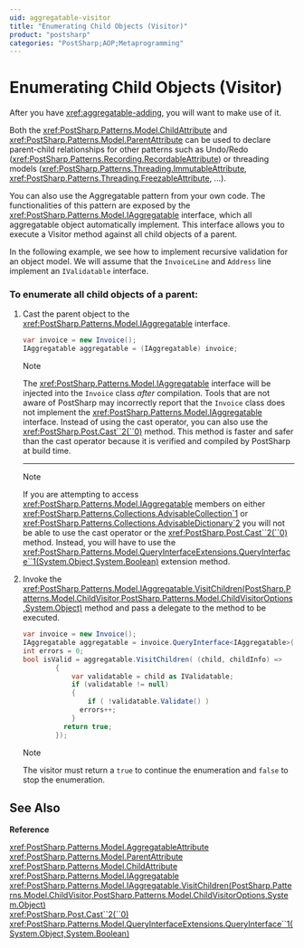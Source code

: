 ```yaml
---
uid: aggregatable-visitor
title: "Enumerating Child Objects (Visitor)"
product: "postsharp"
categories: "PostSharp;AOP;Metaprogramming"
---
```

# Enumerating Child Objects (Visitor)

After you have <xref:aggregatable-adding>, you will want to make use of it. 

Both the <xref:PostSharp.Patterns.Model.ChildAttribute> and <xref:PostSharp.Patterns.Model.ParentAttribute> can be used to declare parent-child relationships for other patterns such as Undo/Redo (<xref:PostSharp.Patterns.Recording.RecordableAttribute>) or threading models (<xref:PostSharp.Patterns.Threading.ImmutableAttribute>, <xref:PostSharp.Patterns.Threading.FreezableAttribute>, ...). 

You can also use the Aggregatable pattern from your own code. The functionalities of this pattern are exposed by the <xref:PostSharp.Patterns.Model.IAggregatable> interface, which all aggregatable object automatically implement. This interface allows you to execute a Visitor method against all child objects of a parent. 

In the following example, we see how to implement recursive validation for an object model. We will assume that the `InvoiceLine` and `Address` line implement an `IValidatable` interface. 


### To enumerate all child objects of a parent:

1. Cast the parent object to the <xref:PostSharp.Patterns.Model.IAggregatable> interface. 

    ```csharp
    var invoice = new Invoice();
    IAggregatable aggregatable = (IAggregatable) invoice;
    ```

    > [!NOTE]
    > The <xref:PostSharp.Patterns.Model.IAggregatable> interface will be injected into the `Invoice` class *after* compilation. Tools that are not aware of PostSharp may incorrectly report that the `Invoice` class does not implement the <xref:PostSharp.Patterns.Model.IAggregatable> interface. Instead of using the cast operator, you can also use the <xref:PostSharp.Post.Cast``2(``0)> method. This method is faster and safer than the cast operator because it is verified and compiled by PostSharp at build time. 

    ---
    > [!NOTE]
    > If you are attempting to access <xref:PostSharp.Patterns.Model.IAggregatable> members on either <xref:PostSharp.Patterns.Collections.AdvisableCollection`1> or <xref:PostSharp.Patterns.Collections.AdvisableDictionary`2> you will not be able to use the cast operator or the <xref:PostSharp.Post.Cast``2(``0)> method. Instead, you will have to use the <xref:PostSharp.Patterns.Model.QueryInterfaceExtensions.QueryInterface``1(System.Object,System.Boolean)> extension method. 


2. Invoke the <xref:PostSharp.Patterns.Model.IAggregatable.VisitChildren(PostSharp.Patterns.Model.ChildVisitor,PostSharp.Patterns.Model.ChildVisitorOptions,System.Object)> method and pass a delegate to the method to be executed. 

    ```csharp
    var invoice = new Invoice();
    IAggregatable aggregatable = invoice.QueryInterface<IAggregatable>();
    int errors = 0;
    bool isValid = aggregatable.VisitChildren( (child, childInfo) =>
            {
    	        var validatable = child as IValidatable;
    	        if (validatable != null)
    	        {
    		        if ( !validatable.Validate() )
                  errors++;
    	        }
              return true;
            });
    ```

    > [!NOTE]
    > The visitor must return a `true` to continue the enumeration and `false` to stop the enumeration. 


## See Also

**Reference**

<xref:PostSharp.Patterns.Model.AggregatableAttribute>
<br><xref:PostSharp.Patterns.Model.ParentAttribute>
<br><xref:PostSharp.Patterns.Model.ChildAttribute>
<br><xref:PostSharp.Patterns.Model.IAggregatable>
<br><xref:PostSharp.Patterns.Model.IAggregatable.VisitChildren(PostSharp.Patterns.Model.ChildVisitor,PostSharp.Patterns.Model.ChildVisitorOptions,System.Object)>
<br><xref:PostSharp.Post.Cast``2(``0)>
<br><xref:PostSharp.Patterns.Model.QueryInterfaceExtensions.QueryInterface``1(System.Object,System.Boolean)>
<br>